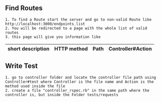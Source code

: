  ## Find Routes
```
1. To find a Route start the server and go to non-valid Route like http://localhost:3000/endpoints_list
2. You will be redirected to a page with the whole list of valid routes
3. this page will give you information like
```
| short description | HTTP method | Path  | Controller#Action |
| - | - | - | - |

 ## Write Test
```
1. go to controller folder and locate the controller file path using Controller#test where Controller is the file name and Action is the method used inside the file 
2. create a file "controller_rspec.rb" in the same path where the controller is, but inside the Folder tests/requests
```

                                                           
